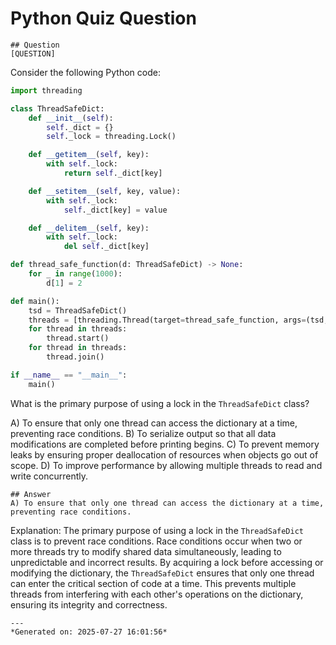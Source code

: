 # Python Quiz Question
    
    ## Question
    [QUESTION]
Consider the following Python code:

```python
import threading

class ThreadSafeDict:
    def __init__(self):
        self._dict = {}
        self._lock = threading.Lock()

    def __getitem__(self, key):
        with self._lock:
            return self._dict[key]

    def __setitem__(self, key, value):
        with self._lock:
            self._dict[key] = value

    def __delitem__(self, key):
        with self._lock:
            del self._dict[key]

def thread_safe_function(d: ThreadSafeDict) -> None:
    for _ in range(1000):
        d[1] = 2

def main():
    tsd = ThreadSafeDict()
    threads = [threading.Thread(target=thread_safe_function, args=(tsd,)) for _ in range(10)]
    for thread in threads:
        thread.start()
    for thread in threads:
        thread.join()

if __name__ == "__main__":
    main()
```

What is the primary purpose of using a lock in the `ThreadSafeDict` class?

A) To ensure that only one thread can access the dictionary at a time, preventing race conditions.
B) To serialize output so that all data modifications are completed before printing begins.
C) To prevent memory leaks by ensuring proper deallocation of resources when objects go out of scope.
D) To improve performance by allowing multiple threads to read and write concurrently.
    
    ## Answer
    A) To ensure that only one thread can access the dictionary at a time, preventing race conditions.

Explanation: The primary purpose of using a lock in the `ThreadSafeDict` class is to prevent race conditions. Race conditions occur when two or more threads try to modify shared data simultaneously, leading to unpredictable and incorrect results. By acquiring a lock before accessing or modifying the dictionary, the `ThreadSafeDict` ensures that only one thread can enter the critical section of code at a time. This prevents multiple threads from interfering with each other's operations on the dictionary, ensuring its integrity and correctness.
    
    ---
    *Generated on: 2025-07-27 16:01:56*
    